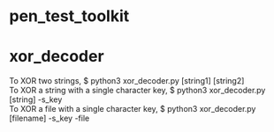 # pen_test_toolkit
# xor_decoder
To XOR two strings, $ python3 xor_decoder.py [string1] [string2] <br>
To XOR a string with a single character key, $ python3 xor_decoder.py [string] -s_key <br>
To XOR a file with a single character key, $ python3 xor_decoder.py [filename] -s_key -file <br>